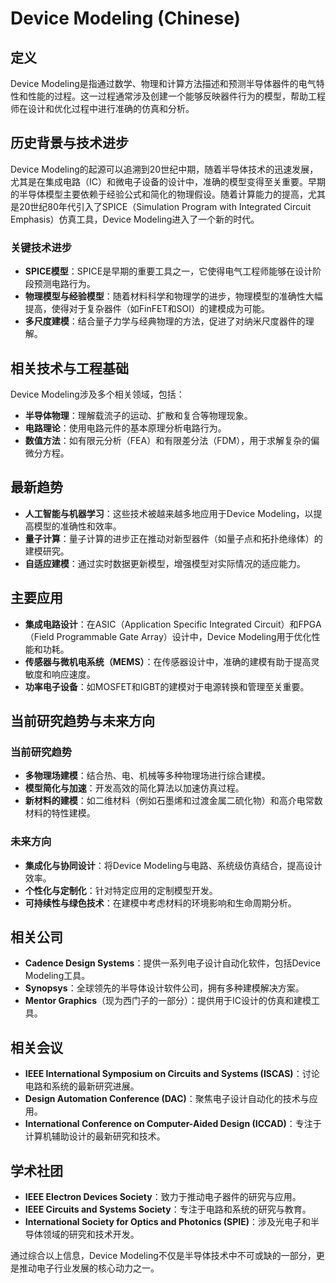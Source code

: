 # Device Modeling (Chinese)

## 定义

Device Modeling是指通过数学、物理和计算方法描述和预测半导体器件的电气特性和性能的过程。这一过程通常涉及创建一个能够反映器件行为的模型，帮助工程师在设计和优化过程中进行准确的仿真和分析。

## 历史背景与技术进步

Device Modeling的起源可以追溯到20世纪中期，随着半导体技术的迅速发展，尤其是在集成电路（IC）和微电子设备的设计中，准确的模型变得至关重要。早期的半导体模型主要依赖于经验公式和简化的物理假设。随着计算能力的提高，尤其是20世纪80年代引入了SPICE（Simulation Program with Integrated Circuit Emphasis）仿真工具，Device Modeling进入了一个新的时代。

### 关键技术进步

- **SPICE模型**：SPICE是早期的重要工具之一，它使得电气工程师能够在设计阶段预测电路行为。
- **物理模型与经验模型**：随着材料科学和物理学的进步，物理模型的准确性大幅提高，使得对于复杂器件（如FinFET和SOI）的建模成为可能。
- **多尺度建模**：结合量子力学与经典物理的方法，促进了对纳米尺度器件的理解。

## 相关技术与工程基础

Device Modeling涉及多个相关领域，包括：

- **半导体物理**：理解载流子的运动、扩散和复合等物理现象。
- **电路理论**：使用电路元件的基本原理分析电路行为。
- **数值方法**：如有限元分析（FEA）和有限差分法（FDM），用于求解复杂的偏微分方程。

## 最新趋势

- **人工智能与机器学习**：这些技术被越来越多地应用于Device Modeling，以提高模型的准确性和效率。
- **量子计算**：量子计算的进步正在推动对新型器件（如量子点和拓扑绝缘体）的建模研究。
- **自适应建模**：通过实时数据更新模型，增强模型对实际情况的适应能力。

## 主要应用

- **集成电路设计**：在ASIC（Application Specific Integrated Circuit）和FPGA（Field Programmable Gate Array）设计中，Device Modeling用于优化性能和功耗。
- **传感器与微机电系统（MEMS）**：在传感器设计中，准确的建模有助于提高灵敏度和响应速度。
- **功率电子设备**：如MOSFET和IGBT的建模对于电源转换和管理至关重要。

## 当前研究趋势与未来方向

### 当前研究趋势

- **多物理场建模**：结合热、电、机械等多种物理场进行综合建模。
- **模型简化与加速**：开发高效的简化算法以加速仿真过程。
- **新材料的建模**：如二维材料（例如石墨烯和过渡金属二硫化物）和高介电常数材料的特性建模。

### 未来方向

- **集成化与协同设计**：将Device Modeling与电路、系统级仿真结合，提高设计效率。
- **个性化与定制化**：针对特定应用的定制模型开发。
- **可持续性与绿色技术**：在建模中考虑材料的环境影响和生命周期分析。

## 相关公司

- **Cadence Design Systems**：提供一系列电子设计自动化软件，包括Device Modeling工具。
- **Synopsys**：全球领先的半导体设计软件公司，拥有多种建模解决方案。
- **Mentor Graphics**（现为西门子的一部分）：提供用于IC设计的仿真和建模工具。

## 相关会议

- **IEEE International Symposium on Circuits and Systems (ISCAS)**：讨论电路和系统的最新研究进展。
- **Design Automation Conference (DAC)**：聚焦电子设计自动化的技术与应用。
- **International Conference on Computer-Aided Design (ICCAD)**：专注于计算机辅助设计的最新研究和技术。

## 学术社团

- **IEEE Electron Devices Society**：致力于推动电子器件的研究与应用。
- **IEEE Circuits and Systems Society**：专注于电路和系统的研究与教育。
- **International Society for Optics and Photonics (SPIE)**：涉及光电子和半导体领域的研究和技术开发。

通过综合以上信息，Device Modeling不仅是半导体技术中不可或缺的一部分，更是推动电子行业发展的核心动力之一。
